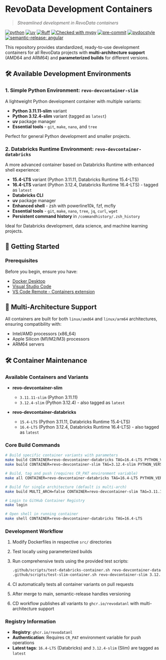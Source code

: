 # RevoData Development Containers

> *Streamlined development in RevoData containers*

[![python](https://img.shields.io/badge/python-3.11%20%7C%203.12-g)](https://www.python.org)
[![uv](https://img.shields.io/endpoint?url=https://raw.githubusercontent.com/astral-sh/uv/main/assets/badge/v0.json)](https://github.com/astral-sh/uv)
[![Ruff](https://img.shields.io/endpoint?url=https://raw.githubusercontent.com/astral-sh/ruff/main/assets/badge/v2.json)](https://github.com/astral-sh/ruff)
[![Checked with mypy](http://www.mypy-lang.org/static/mypy_badge.svg)](http://mypy-lang.org/)
[![pre-commit](https://img.shields.io/badge/pre--commit-enabled-brightgreen?logo=pre-commit&logoColor=white)](https://github.com/pre-commit/pre-commit)
[![pydocstyle](https://img.shields.io/badge/pydocstyle-enabled-AD4CD3)](http://www.pydocstyle.org/en/stable/)
[![semantic-release: angular](https://img.shields.io/badge/semantic--release-angular-e10079?logo=semantic-release)](https://github.com/semantic-release/semantic-release)

This repository provides standardized, ready-to-use development containers for all RevoData projects with **multi-architecture support** (AMD64 and ARM64) and **parameterized builds** for different versions.

## 🛠️ Available Development Environments

### 1. Simple Python Environment: `revo-devcontainer-slim`

A lightweight Python development container with multiple variants:

- **Python 3.11.11-slim** variant
- **Python 3.12.4-slim** variant (tagged as `latest`)
- **uv** package manager
- **Essential tools** - `git`, `make`, `nano`, and `tree`

Perfect for general Python development and smaller projects.

### 2. Databricks Runtime Environment: `revo-devcontainer-databricks`

A more advanced container based on Databricks Runtime with enhanced shell experience:

- **15.4-LTS** variant (Python 3.11.11, Databricks Runtime 15.4-LTS)
- **16.4-LTS** variant (Python 3.12.4, Databricks Runtime 16.4-LTS) - tagged as `latest`
- **Databricks CLI**
- **uv** package manager
- **Enhanced shell** - zsh with powerline10k, fzf, mcfly
- **Essential tools** - `git`, `make`, `nano`, `tree`, `jq`, `curl`, `wget`
- **Persistent command history** in `/commandhistory/.zsh_history`

Ideal for Databricks development, data science, and machine learning projects.

## 🚀 Getting Started

### Prerequisites

Before you begin, ensure you have:

- [Docker Desktop](https://www.docker.com/products/docker-desktop)
- [Visual Studio Code](https://code.visualstudio.com/)
- [VS Code Remote - Containers extension](https://marketplace.visualstudio.com/items?itemName=ms-vscode-remote.remote-containers)

## 🚀 Multi-Architecture Support

All containers are built for both `linux/amd64` and `linux/arm64` architectures, ensuring compatibility with:

- Intel/AMD processors (x86_64)
- Apple Silicon (M1/M2/M3) processors
- ARM64 servers

## 🛠️ Container Maintenance

### Available Containers and Variants

- **revo-devcontainer-slim**
  - `3.11.11-slim` (Python 3.11.11)
  - `3.12.4-slim` (Python 3.12.4) - also tagged as `latest`
  
- **revo-devcontainer-databricks**
  - `15.4-LTS` (Python 3.11.11, Databricks Runtime 15.4-LTS)
  - `16.4-LTS` (Python 3.12.4, Databricks Runtime 16.4-LTS) - also tagged as `latest`

### Core Build Commands

```bash
# Build specific container variants with parameters
make build CONTAINER=revo-devcontainer-databricks TAG=16.4-LTS PYTHON_VERSION=3.12.4 DATABRICKS_VERSION=16.4-LTS
make build CONTAINER=revo-devcontainer-slim TAG=3.12.4-slim PYTHON_VERSION=3.12.4

# Build, tag and push (requires CR_PAT environment variable)
make all CONTAINER=revo-devcontainer-databricks TAG=16.4-LTS PYTHON_VERSION=3.12.4 DATABRICKS_VERSION=16.4-LTS

# Build for single architecture (default is multi-arch)
make build MULTI_ARCH=false CONTAINER=revo-devcontainer-slim TAG=3.11.11-slim

# Login to GitHub Container Registry
make login

# Open shell in running container
make shell CONTAINER=revo-devcontainer-databricks TAG=16.4-LTS
```

### Development Workflow

1. Modify Dockerfiles in respective `src/` directories
2. Test locally using parameterized builds
3. Run comprehensive tests using the provided test scripts:

   ```bash
   .github/scripts/test-databricks-container.sh revo-devcontainer-databricks 16.4-LTS
   .github/scripts/test-slim-container.sh revo-devcontainer-slim 3.12.4-slim
   ```

4. CI automatically tests all container variants on pull requests
5. After merge to main, semantic-release handles versioning
6. CD workflow publishes all variants to `ghcr.io/revodatanl` with multi-architecture support

### Registry Information

- **Registry**: `ghcr.io/revodatanl`
- **Authentication**: Requires `CR_PAT` environment variable for push operations
- **Latest tags**: `16.4-LTS` (Databricks) and `3.12.4-slim` (Slim) are tagged as `latest`
